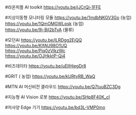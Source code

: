 #라온피플 AI toolkit
https://youtu.be/jJCrQi-1FFE  

#지상이동형 모니터링 모듈
https://youtu.be/1mdbNKGV3Go (농업)  
https://youtu.be/1QmOMGWLpsk (농업)  
https://youtu.be/9j-Bjl2bTvA (물류)  

#모던AI
https://youtu.be/lLRDgg2EjQQ  
https://youtu.be/KIfAU98O1UQ  
https://youtu.be/Piq0zVlkzWc  
https://youtu.be/OJHkktP-Qi4  

#비즈데이타
https://youtu.be/uEllHjegDr8  

#GRIT ( 농업)
https://youtu.be/kURtyRB_WaQ  

#MTN AI 머신비전 클라우드
https://youtu.be/Q7tuuBZC3Dg  

#지능형 AI Vision 로봇
https://youtu.be/SHp8F40K_cI  

#저사양 Edge 기기
https://youtu.be/bd3L-VMP0mo  
